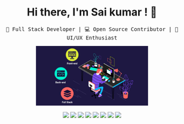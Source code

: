 <h1 align="center">Hi there, I'm Sai kumar ! 👋</h1>

<p align="center">
  <samp>
    🚀 Full Stack Developer | 💻 Open Source Contributor | 🎨 UI/UX Enthusiast
  </samp>
</p>
<p align="center">
  <img src="full-stack.gif" width="300">
</p>
<!--
<h2 align="center">📝 About Me</h2>

<p align="center">
  I'm a passionate Full Stack Developer with a love for creating elegant solutions to complex problems. My journey in the tech world has been fueled by a deep curiosity and a desire to learn and grow every day. I specialize in building scalable web applications and enjoy working with cutting-edge technologies to bring ideas to life.
</p>
-->
<!--
<h2 align="center">💻 Skills</h2>
-->
<p align="center">
  <img src="https://img.shields.io/badge/-JavaScript-F7DF1E?style=flat-square&logo=javascript&logoColor=white">
  <img src="https://img.shields.io/badge/-Node.js-339933?style=flat-square&logo=node.js&logoColor=white">
  <img src="https://img.shields.io/badge/-React.js-61DAFB?style=flat-square&logo=react&logoColor=white">
  <img src="https://img.shields.io/badge/-Python-3776AB?style=flat-square&logo=python&logoColor=white">
  <img src="https://img.shields.io/badge/-HTML5-E34F26?style=flat-square&logo=html5&logoColor=white">
  <img src="https://img.shields.io/badge/-CSS3-1572B6?style=flat-square&logo=css3&logoColor=white">
  <img src="https://img.shields.io/badge/-Bootstrap-563D7C?style=flat-square&logo=bootstrap&logoColor=white">
  <img src="https://img.shields.io/badge/-Git-F05032?style=flat-square&logo=git&logoColor=white">
</p>

<!--
<h2 align="center">🌐 Connect with Me</h2>

<p align="center">
  <a href="https://www.linkedin.com/in/yourprofile" target="_blank">
    <img src="https://img.shields.io/badge/-LinkedIn-0077B5?style=for-the-badge&logo=linkedin&logoColor=white">
  </a>
  <a href="mailto:youremail@example.com" target="_blank">
    <img src="https://img.shields.io/badge/-Email-D14836?style=for-the-badge&logo=gmail&logoColor=white">
  </a>
</p>
-->
